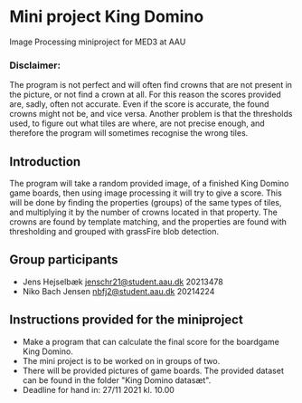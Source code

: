 # Mini project King Domino
Image Processing miniproject for MED3 at AAU

### Disclaimer:
The program is not perfect and will often find crowns that are not present in the picture, or not find a crown at all. For this reason the scores provided are, sadly, often not accurate. Even if the score is accurate, the found crowns might not be, and vice versa.
Another problem is that the thresholds used, to figure out what tiles are where, are not precise enough, and therefore the program will sometimes recognise the wrong tiles.

## Introduction
The program will take a random provided image, of a finished King Domino game boards, then using image processing it will try to give a score.
This will be done by finding the properties (groups) of the same types of tiles, and multiplying it by the number of crowns located in that property.
The crowns are found by template matching, and the properties are found with thresholding and grouped with grassFire blob detection.

## Group participants 
- Jens Hejselbæk  jenschr21@student.aau.dk  20213478
- Niko Bach Jensen  nbfj2@student.aau.dk  20214224

## Instructions provided for the miniproject
- Make a program that can calculate the final score for the boardgame King Domino.
- The mini project is to be worked on in groups of two.
- There will be provided pictures of game boards. The provided dataset can be found in the folder "King Domino datasæt".
- Deadline for hand in: 27/11 2021 kl. 10.00
